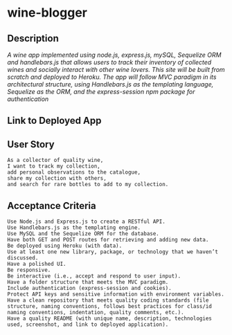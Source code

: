 # wine-blogger

## Description

*A wine app implemented using node.js, express.js, mySQL, Sequelize ORM and handlebars.js that allows users to track their inventory of collected wines and socially interact with other wine lovers. This site will be built from scratch and deployed to Heroku. The app will follow MVC paradigm in its architectural structure, using Handlebars.js as the templating language, Sequelize as the ORM, and the express-session npm package for authentication*

## Link to Deployed App


## User Story

```text
As a collector of quality wine, 
I want to track my collection, 
add personal observations to the catalogue, 
share my collection with others, 
and search for rare bottles to add to my collection.
```

## Acceptance Criteria

```text
Use Node.js and Express.js to create a RESTful API.
Use Handlebars.js as the templating engine.
Use MySQL and the Sequelize ORM for the database.
Have both GET and POST routes for retrieving and adding new data.
Be deployed using Heroku (with data).
Use at least one new library, package, or technology that we haven’t discussed.
Have a polished UI.
Be responsive.
Be interactive (i.e., accept and respond to user input).
Have a folder structure that meets the MVC paradigm.
Include authentication (express-session and cookies).
Protect API keys and sensitive information with environment variables.
Have a clean repository that meets quality coding standards (file structure, naming conventions, follows best practices for class/id naming conventions, indentation, quality comments, etc.).
Have a quality README (with unique name, description, technologies used, screenshot, and link to deployed application).
```